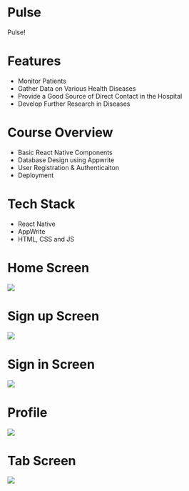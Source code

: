 # Pulse
Pulse!

# Features
* Monitor Patients
* Gather Data on Various Health Diseases
* Provide a Good Source of Direct Contact in the Hospital
* Develop Further Research in Diseases

# Course Overview
* Basic React Native Components
* Database Design using Appwrite
* User Registration & Authenticaiton
* Deployment

# Tech Stack
* React Native
* AppWrite
* HTML, CSS and JS

# Home Screen
<img src="assets/images/Home.png">  

# Sign up Screen
<img src="assets/images/Register.png">  

# Sign in Screen
<img src="assets/images/Login.png">  

# Profile
<img src="assets/images/Profile.png">  

# Tab Screen
<img src="assets/images/Tab Screen.png">